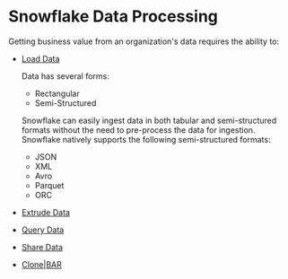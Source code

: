 # Snowflake Data Processing

Getting business value from an organization's data requires the ability to:
- [Load Data](./data-processing/loading-data/LoadingData.md)

  Data has several forms:
  - Rectangular
  - Semi-Structured

  Snowflake can easily ingest data in both tabular and semi-structured formats without the need to pre-process the data for ingestion.  Snowflake natively supports the following semi-structured formats:
  - JSON
  - XML
  - Avro
  - Parquet
  - ORC
- [Extrude Data](./data-processing/loading-data/ExtrudingData.md)
- [Query Data](./data-processing/query-data/Query.md)
- [Share Data](./data-processing/sharing-data/SharingData.md)
- [Clone|BAR](./data-processing/sharing-data/Clone-BAR.md)
